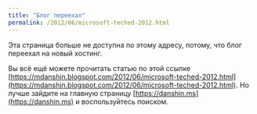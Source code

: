 ```yaml
---
title: "Блог переехал"
permalink: /2012/06/microsoft-teched-2012.html
---
```

Эта страница больше не доступна по этому адресу, потому, что блог переехал на новый хостинг.

Вы всё ещё можете прочитать статью по этой ссылке [https://mdanshin.blogspot.com/2012/06/microsoft-teched-2012.html](https://mdanshin.blogspot.com/2012/06/microsoft-teched-2012.html). Но лучше зайдите на главную страницу [https://danshin.ms](https://danshin.ms) и воспользуйтесь поиском.